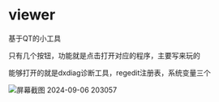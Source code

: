# viewer
基于QT的小工具


只有几个按钮，功能就是点击打开对应的程序，主要写来玩的


能够打开的就是dxdiag诊断工具，regedit注册表，系统变量三个


![屏幕截图 2024-09-06 203057](https://github.com/user-attachments/assets/ccc7c9e0-5214-4685-beaf-280a8d5f8aee)

